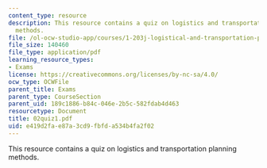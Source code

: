 ```yaml
---
content_type: resource
description: This resource contains a quiz on logistics and transportation planning
  methods.
file: /ol-ocw-studio-app/courses/1-203j-logistical-and-transportation-planning-methods-fall-2006/e419d2fae87a3cd9fbfda534b4fa2f02_02quiz1.pdf
file_size: 140460
file_type: application/pdf
learning_resource_types:
- Exams
license: https://creativecommons.org/licenses/by-nc-sa/4.0/
ocw_type: OCWFile
parent_title: Exams
parent_type: CourseSection
parent_uid: 189c1886-b84c-046e-2b5c-582fdab4d463
resourcetype: Document
title: 02quiz1.pdf
uid: e419d2fa-e87a-3cd9-fbfd-a534b4fa2f02
---
```

This resource contains a quiz on logistics and transportation planning methods.